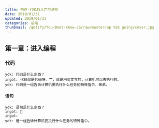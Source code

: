 ```yaml
---
title: 书评-YDKJS入门与进阶
date: 2019/01/31
updated: 2019/01/31
categories: 前端
thumbnail: /getify/You-Dont-Know-JS/raw/master/up %26 going/cover.jpg
---
```


## 第一章：进入编程
### 代码
```
ydk: 代码是什么东西？
ingot: 代码就是代码呀，艹，就是用英文写的，计算机可以去执行的。
ydk: 代码是一组告诉计算机要执行什么任务的特殊指令，弟弟。
```
#### 语句
```
ydk: 语句是什么东西？
ingot: 
ingot: 
ydk: 是一组告诉计算机要执行什么任务的特殊指令。
```
